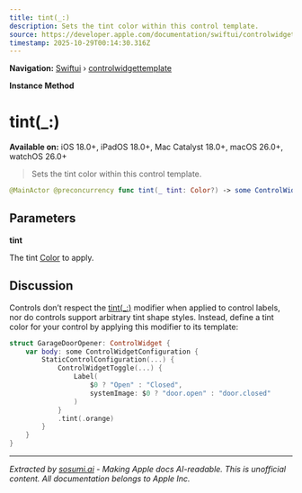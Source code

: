 ```yaml
---
title: tint(_:)
description: Sets the tint color within this control template.
source: https://developer.apple.com/documentation/swiftui/controlwidgettemplate/tint(_:)
timestamp: 2025-10-29T00:14:30.316Z
---
```


**Navigation:** [Swiftui](/documentation/swiftui) › [controlwidgettemplate](/documentation/swiftui/controlwidgettemplate)

**Instance Method**

# tint(_:)

**Available on:** iOS 18.0+, iPadOS 18.0+, Mac Catalyst 18.0+, macOS 26.0+, watchOS 26.0+

> Sets the tint color within this control template.

```swift
@MainActor @preconcurrency func tint(_ tint: Color?) -> some ControlWidgetTemplate
```

## Parameters

**tint**

The tint [Color](/documentation/swiftui/color) to apply.



## Discussion

Controls don’t respect the [tint(_:)](/documentation/swiftui/view/tint(_:)) modifier when applied to control labels, nor do controls support arbitrary tint shape styles. Instead, define a tint color for your control by applying this modifier to its template:

```swift
struct GarageDoorOpener: ControlWidget {
    var body: some ControlWidgetConfiguration {
        StaticControlConfiguration(...) {
            ControlWidgetToggle(...) {
                Label(
                    $0 ? "Open" : "Closed",
                    systemImage: $0 ? "door.open" : "door.closed"
                )
            }
            .tint(.orange)
        }
    }
}
```

---

*Extracted by [sosumi.ai](https://sosumi.ai) - Making Apple docs AI-readable.*
*This is unofficial content. All documentation belongs to Apple Inc.*
